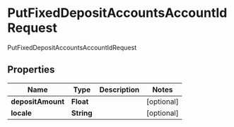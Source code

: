 

# PutFixedDepositAccountsAccountIdRequest

PutFixedDepositAccountsAccountIdRequest

## Properties

| Name | Type | Description | Notes |
|------------ | ------------- | ------------- | -------------|
|**depositAmount** | **Float** |  |  [optional] |
|**locale** | **String** |  |  [optional] |



